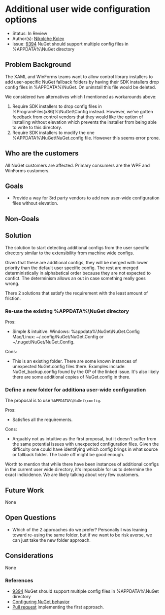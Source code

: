 
# Additional user wide configuration options

* Status: In Review
* Author(s): [Nikolche Kolev](https://github.com/nkolev92)
* Issue: [9394](https://github.com/NuGet/Home/issues/9394) NuGet should support multiple config files in %APPDATA%\NuGet directory

## Problem Background

The XAML and WinForms teams want to allow control library installers to add user-specific NuGet fallback folders by having their SDK installers drop config files in %APPDATA%\NuGet. On uninstall this file would be deleted.

We considered two alternatives which I mentioned as workarounds above:

1. Require SDK installers to drop config files in %ProgramFiles(x86)%\NuGet\Config instead. However, we've gotten feedback from control vendors that they would like the option of installing without elevation which prevents the installer from being able to write to this directory.
1. Require SDK installers to modify the one %APPDATA%\NuGet\NuGet.config file. However this seems error prone.

## Who are the customers

All NuGet customers are affected. Primary consumers are the WPF and WinForms customers.

## Goals

* Provide a way for 3rd party vendors to add new user-wide configuration files without elevation.

## Non-Goals

## Solution

The solution to start detecting additional configs from the user specific directory similar to the extensibility from machine wide configs.

Given that these are additional configs, they will be merged with lower priority than the default user specific config. The rest are merged deterministically in alphabetical order because they are not expected to confict.
The determinism allows an out in case something really goes wrong.

There 2 solutions that satisfy the requirement with the least amount of friction.

### Re-use the existing %APPDATA%\NuGet directory

Pros:

* Simple & intuitive. Windows: %appdata%\NuGet\NuGet.Config
Mac/Linux: ~/.config/NuGet/NuGet.Config or ~/.nuget/NuGet/NuGet.Config.

Cons:

* This is an existing folder. There are some known instances of unexpected NuGet.config files there. Examples include: NuGet_backup.config found by the OP of the linked issue. It's also likely there are some additional copies of NuGet.config in there.

### Define a new folder for additiona user-wide configuration

The proposal is to use `%APPDATA%\NuGet\config`.

Pros:

* Satisfies all the requirements.

Cons:

* Arguably not as intuitive as the first proposal, but it doesn't suffer from the same potential issues with unexpected configuration files. Given the difficulty one could have identifying which config brings in what source or fallback folder. The trade off might be good enough.

Worth to mention that while there have been instances of additional configs in the current user wide directory, it's impossible for us to determine the exact indicidence. We are likely talking about very few customers.

## Future Work

None

## Open Questions

* Which of the 2 approaches do we prefer? Personally I was leaning toward re-using the same folder, but if we want to be risk averse, we can just take the new folder approach.

## Considerations

None

### References

* [9394](https://github.com/NuGet/Home/issues/9394) NuGet should support multiple config files in %APPDATA%\NuGet directory
* [Configuring NuGet behavior](https://docs.microsoft.com/en-us/nuget/consume-packages/configuring-nuget-behavior#config-file-locations-and-uses)
* [Pull request](https://github.com/NuGet/NuGet.Client/pull/3421) implementing the first approach.
